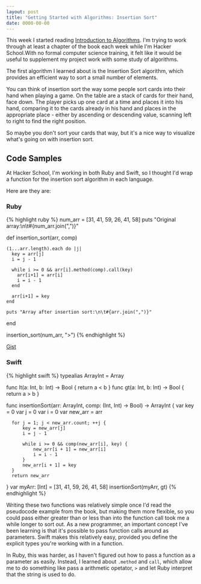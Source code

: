 ```yaml
---
layout: post
title: "Getting Started with Algorithms: Insertion Sort"
date: 0000-00-00
---
```


This week I started reading [Introduction to Algorithms](http://www.amazon.com/Introduction-Algorithms-Thomas-H-Cormen-ebook/dp/B007CNRCAO). I'm trying to work through at least a chapter of the book each week while I'm Hacker School.With no formal computer science training, it felt like it would be useful to supplement my project work with some study of algorithms.

The first algorithm I learned about is the Insertion Sort algorithm, which provides an efficient way to sort a small number of elements.

You can think of insertion sort the way some people sort cards into their hand when playing a game. On the table are a stack of cards for their hand, face down. The player picks up one card at a time and places it into his hand, comparing it to the cards already in his hand and places in the appropriate place - either by ascending or descending value, scanning left to right to find the right position.

So maybe you don't sort your cards that way, but it's a nice way to visualize what's going on with insertion sort.

## Code Samples

At Hacker School, I'm working in both Ruby and Swift, so I thought I'd wrap a function for the insertion sort algorithm in each language.

Here are they are:

### Ruby

{% highlight ruby %}
  num_arr = [31, 41, 59, 26, 41, 58]
  puts "Original array:\n\t#{num_arr.join(",")}"

  def insertion_sort(arr, comp)

    (1...arr.length).each do |j|
      key = arr[j]
      i = j - 1

      while i >= 0 && arr[i].method(comp).call(key)
        arr[i+1] = arr[i]
        i = i - 1
      end

      arr[i+1] = key
    end

    puts "Array after insertion sort:\n\t#{arr.join(",")}"
  end

  insertion_sort(num_arr, ">")
{% endhighlight %}


[Gist](https://gist.github.com/ursooperduper/17f0fbe22d10d95ac5c3)


### Swift

{% highlight swift %}
  typealias ArrayInt = Array<Int>

  func lt(a: Int, b: Int) -> Bool {
      return a < b
  }
  func gt(a: Int, b: Int) -> Bool {
      return a > b
  }

  func insertionSort(arr: ArrayInt, comp: (Int, Int) -> Bool) -> ArrayInt {
      var key = 0
      var j = 0
      var i = 0
      var new_arr = arr

      for j = 1; j < new_arr.count; ++j {
          key = new_arr[j]
          i = j - 1

          while i >= 0 && comp(new_arr[i], key) {
              new_arr[i + 1] = new_arr[i]
              i = i - 1
          }
          new_arr[i + 1] = key
      }
      return new_arr
  }
  var myArr: [Int] = [31, 41, 59, 26, 41, 58]
  insertionSort(myArr, gt)
{% endhighlight %}


Writing these two functions was relatively simple once I'd read the pseudocode example from the book, but making them more flexible, so you could pass either greater than or less than into the function call took me a while longer to sort out. As a new programmer, an important concept I've been learning is that it's possible to pass function calls around as parameters. Swift makes this relatively easy, provided you define the explicit types you're working with in a function.

In Ruby, this was harder, as I haven't figured out how to pass a function as a parameter as easily. Instead, I learned about `.method` and `call`, which allow me to do something like pass a arithmetic opetator, `>` and let Ruby interpret that the string is used to do.
